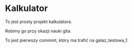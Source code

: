 # Kalkulator

To jest prosty projekt kalkulatora.

Robimy go przy okazji nauki gita.

To jest pierwszy commint, który ma trafić na galaz_testowa_1